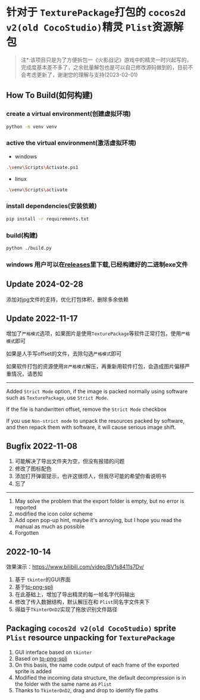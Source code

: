 # 针对于 `TexturePackage`打包的 `cocos2d v2(old CocoStudio)`精灵 `Plist`资源解包
>
>注*:该项目只是为了方便拆包一《火影战记》游戏中的精灵一时兴起写的，完成度基本差不多了，之余批量解包也是可以自己修改源码做到的，目前不会考虑更新了，谢谢您的理解与支持(2023-02-01)
>

## How To Build(如何构建)

### create a virtual environment(创建虚拟环境)

```bash
python -m venv venv
```

### active the virtual environment(激活虚拟环境)

- windows

```bash
.\venv\Scripts\Activate.ps1
```

- linux

```bash
.\venv\Scripts\activate
```

### install dependencies(安装依赖)

```bash
pip install -r requirements.txt
```

### build(构建)

```bash
python ./build.py
```

### windows 用户可以在[releases](https://github.com/Fansirsqi/TextureUnpacker/releases)里下载,已经构建好的二进制exe文件

## Update 2024-02-28

添加对jpg文件的支持，优化打包体积，删除多余依赖

## Update 2022-11-17

增加了`严格模式`选项，如果图片是使用`TexturePackage`等软件正常打包，使用`严格模式`即可

如果是人手写offset的文件，去除勾选`严格模式`即可

如果软件打包的资源使用`非严格模式`解压，再重新用软件打包，会造成图片偏移严重情况，请悉知

---

Added `Strict Mode` option, if the image is packed normally using software such as `TexturePackage`, use `Strict Mode`.

If the file is handwritten offset, remove the `Strict Mode` checkbox

If you use `Non-strict mode` to unpack the resources packed by software, and then repack them with software, it will cause serious image shift.

## Bugfix 2022-11-08

1. 可能解决了导出文件夹为空，但没有报错的问题
2. 修改了图标配色
3. 添加打开弹窗提示，也许这很烦人，但我尽可能的希望你看说明书
4. 忘了

---

1. May solve the problem that the export folder is empty, but no error is reported
2. modified the icon color scheme
3. Add open pop-up hint, maybe it's annoying, but I hope you read the manual as much as possible
4. Forgotten

## 2022-10-14

效果演示：<https://www.bilibili.com/video/BV1s8411s7Dv/>

1. 基于 `tkinter`的GUI界面
2. 基于[tp-png-spli](https://github.com/ShawnZhang2015/tp-png-split)
3. 在此基础上，增加了导出精灵的每一帧名字代码输出
4. 修改了传入数据结构，默认解压在和 `Plist`同名字文件夹下
5. 得益于`TkinterDnD2`实现了拖放识别文件路径

## Packaging `cocos2d v2(old CocoStudio)` sprite `Plist` resource unpacking for `TexturePackage`

1. GUI interface based on `tkinter`
2. Based on [tp-png-spli](https://github.com/ShawnZhang2015/tp-png-split)
3. On this basis, the name code output of each frame of the exported sprite is added
4. Modified the incoming data structure, the default decompression is in the folder with the same name as `Plist`
5. Thanks to `TkinterDnD2`, drag and drop to identify file paths
